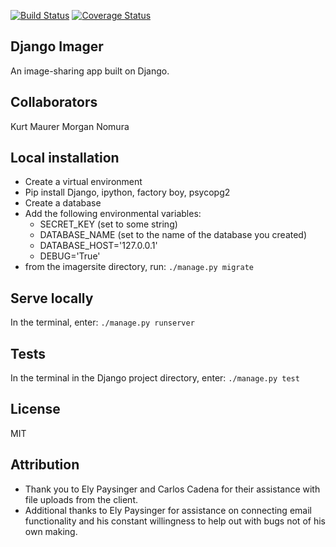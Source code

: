 [![Build Status](https://travis-ci.org/kurtrm/django_imager.svg?branch=front-end-4)](https://travis-ci.org/kurtrm/django_imager)
[![Coverage Status](https://coveralls.io/repos/github/kurtrm/django_imager/badge.svg?branch=front-end-4)](https://coveralls.io/github/kurtrm/django_imager?branch=front-end-4)

## Django Imager
An image-sharing app built on Django.

## Collaborators
Kurt Maurer
Morgan Nomura


## Local installation
- Create a virtual environment
- Pip install Django, ipython, factory boy, psycopg2
- Create a database
- Add the following environmental variables:
    - SECRET_KEY (set to some string)
    - DATABASE_NAME (set to the name of the database you created)
    - DATABASE_HOST='127.0.0.1'
    - DEBUG='True'
- from the imagersite directory, run: ```./manage.py migrate```

## Serve locally
In the terminal, enter: 
```./manage.py runserver```

## Tests
In the terminal in the Django project directory, enter:
```./manage.py test```

## License
MIT


## Attribution
- Thank you to Ely Paysinger and Carlos Cadena for their assistance with file uploads from the client.
- Additional thanks to Ely Paysinger for assistance on connecting email functionality and his constant willingness to help out with bugs not of his own making.
